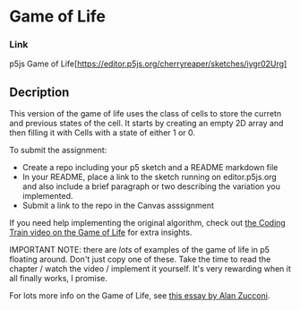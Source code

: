 # Game of Life

### Link

p5js Game of Life[https://editor.p5js.org/cherryreaper/sketches/iygr02Urg]

## Decription
This version of the game of life uses the class of cells to store the curretn and previous states of the cell. 
It starts by creating an empty 2D array and then filling it with Cells with a state of either 1 or 0.



To submit the assignment:
- Create a repo including your p5 sketch and a README markdown file
- In your README, place a link to the sketch running on editor.p5js.org and also include a brief paragraph or two 
describing the variation you implemented.
- Submit a link to the repo in the Canvas asssignment

If you need help implementing the original algorithm, check out [the Coding Train video on the Game of Life](https://www.youtube.com/watch?v=FWSR_7kZuYg)
for extra insights.

IMPORTANT NOTE: there are *lots* of examples of the game of life in p5 floating around. Don't just copy one of these. Take the
time to read the chapter / watch the video / implement it yourself. It's very rewarding when it all finally works, I promise.

For lots more info on the Game of Life, see [this essay by Alan Zucconi](https://www.alanzucconi.com/2020/10/13/conways-game-of-life/).
